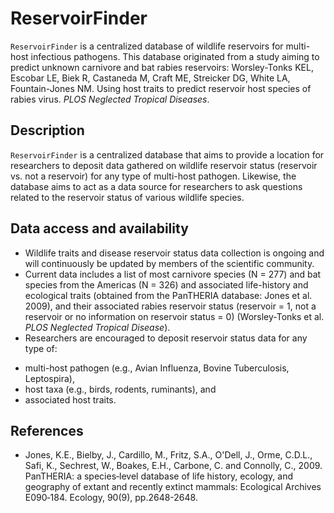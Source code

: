 # ReservoirFinder
`ReservoirFinder` is a centralized database of wildlife reservoirs for multi-host infectious pathogens. This database originated from a study aiming to predict unknown carnivore and bat rabies reservoirs: Worsley-Tonks KEL, Escobar LE, Biek R, Castaneda M, Craft ME, Streicker DG, White LA, Fountain-Jones NM. Using host traits to predict reservoir host species of rabies virus. *PLOS Neglected Tropical Diseases*. 

## Description
`ReservoirFinder` is a centralized database that aims to provide a location for researchers to deposit data gathered on wildlife reservoir status (reservoir vs. not a reservoir) for any type of multi-host pathogen. Likewise, the database aims to act as a data source for researchers to ask questions related to the reservoir status of various wildlife species. 

## Data access and availability
* Wildlife traits and disease reservoir status data collection is ongoing and will continuously be updated by members of the scientific community.
* Current data  includes a list of most carnivore species (N = 277) and bat species from the Americas (N = 326) and associated life-history and ecological traits (obtained from the PanTHERIA database: Jones et al. 2009), and their associated rabies reservoir status (reservoir = 1, not a reservoir or no information on reservoir status = 0) (Worsley-Tonks et al. *PLOS Neglected Tropical Disease*).
* Researchers are encouraged to deposit reservoir status data for any type of: 
+ multi-host pathogen (e.g., Avian Influenza, Bovine Tuberculosis, Leptospira),
+ host taxa (e.g., birds, rodents, ruminants), and 
+ associated host traits.

## References
* Jones, K.E., Bielby, J., Cardillo, M., Fritz, S.A., O'Dell, J., Orme, C.D.L., Safi, K., Sechrest, W., Boakes, E.H., Carbone, C. and Connolly, C., 2009. PanTHERIA: a species‐level database of life history, ecology, and geography of extant and recently extinct mammals: Ecological Archives E090‐184. Ecology, 90(9), pp.2648-2648.

